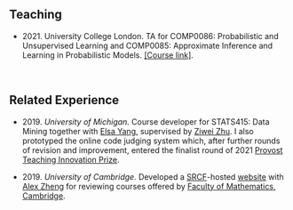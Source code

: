 ## Teaching

- 2021\. University College London. TA for COMP0086: Probabilistic and Unsupervised Learning and COMP0085: Approximate Inference and Learning in Probabilistic Models. [[Course link]](http://www.gatsby.ucl.ac.uk/teaching/courses/ml1/).

&nbsp;

## Related Experience

- 2019\. *University of Michigan.* Course developer for STATS415: Data Mining together with [Elsa Yang](https://scholar.google.com/citations?user=JnIMDEcAAAAJ&hl=en), supervised by [Ziwei Zhu](https://purplebamboo1993.github.io/personal_web/). I also prototyped the online code judging system which, after further rounds of revision and improvement, entered the finalist round of 2021 [Provost Teaching Innovation Prize](https://crlt.umich.edu/grants-awards/tip#:~:text=The%20award%20will%20provide%20%245%2C000,wide%20technology%20conference%2C%20Enriching%20Scholarship.).

- 2019\. *University of Cambridge.* Developed a [SRCF](https://www.srcf.net/)-hosted [website](https://hh457.user.srcf.net/mathmo-guide/) with [Alex Zheng](https://github.com/huiyaozheng) for reviewing courses offered by [Faculty of Mathematics, Cambridge](https://www.maths.cam.ac.uk/). 
